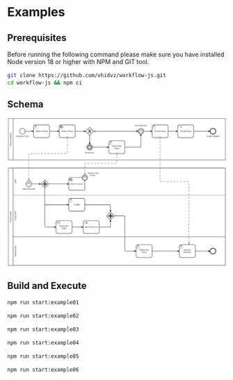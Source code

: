 # Examples

## Prerequisites

Before running the following command please make sure you have installed Node version 18 or higher with NPM and GIT tool.

```sh
git clone https://github.com/vhidvz/workflow-js.git
cd workflow-js && npm ci
```

## Schema

![Supplying Pizza](../assets/supplying-pizza.svg)

## Build and Execute

```sh
npm run start:example01
```

```sh
npm run start:example02
```

```sh
npm run start:example03
```

```sh
npm run start:example04
```

```sh
npm run start:example05
```

```sh
npm run start:example06
```
